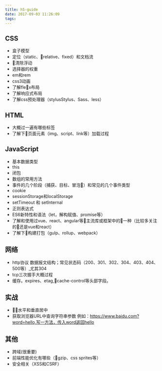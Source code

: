 ```yaml
---
title: h5-guide
date: 2017-09-03 11:26:09
tags:
---
```


## CSS

+ 盒子模型
+ 定位（static、relative、fixed）和文档流
+ 清除浮动
+ 选择器的权重
+ em和rem
+ css3动画
+ 了解flex布局
+ 了解响应式布局
+ 了解css预处理器（stylusStylus、Sass、less）

## HTML
+ 大概过一遍有哪些标签
+ 了解下页面元素（img、script、link等）加载过程

## JavaScript
+ 基本数据类型
+ this
+ 闭包
+ 数组的常用方法
+ 事件的几个阶段（捕获、目标、冒泡）和常见的几个事件类型
+ cookie
+ sessionStorage和localStorage
+ setTimeout 和 setInternal
+ 正则表达式
+ ES6新特性和语法（let，解构赋值、promise等）
+ 了解和使用过vue、react、angular等主流库或框架中的一种（比较多关注的还是vue和react）
+ 了解下构建打包（gulp、rollup、webpack）

## 网络
+ http协议
数据报文结构；常见状态码（200、301、302、304、403、404、500等）,尤其304
+ tcp三次握手大概过程
+ 缓存。expires、etag,cache-control等头部字段。


## 实战
+ 水平和垂直居中
+ 获取浏览器URL中查询字符串参数
例如：https://www.baidu.com?word=hello,写一方法，传入word返回hello

## 其他
+ 跨域(很重要)
+ 前端性能优化有哪些（gzip、css sprites等）
+ 安全相关（XSS和CSRF）






